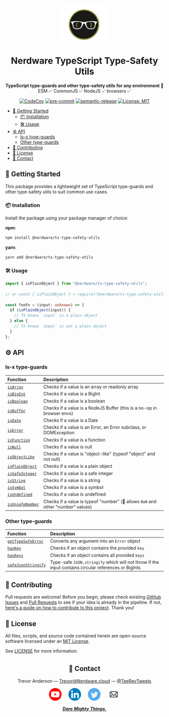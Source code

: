 <div align="center">

  <a href="https://www.youtube.com/@nerdware-io">
    <img src="https://github.com/Nerdware-LLC/.github/blob/main/profile/nerdware_logo.png" height="120" alt="Nerdware logo" />
  </a>

  <h1>Nerdware TypeScript Type-Safety Utils</h1>

**TypeScript type-guards and other type-safety utils for any environment 🎉**<br>ESM ✅ CommonJS ✅ NodeJS ✅ browsers ✅

[![CodeCov][codecov-badge]](https://codecov.io/gh/Nerdware-LLC/ts-type-safety-utils "View CodeCov Report")
[![pre-commit][pre-commit-badge]](https://pre-commit.com "pre-commit.com")
[![semantic-release][semantic-badge]](https://github.com/semantic-release/semantic-release "github.com: semantic-release")
[![License: MIT][license-badge]](/LICENSE "View License")

<!--   BADGE LINKS   -->

[codecov-badge]: https://codecov.io/gh/Nerdware-LLC/ts-type-safety-utils/graph/badge.svg?token=3I4RH7DAZX
[pre-commit-badge]: https://img.shields.io/badge/pre--commit-F8B424.svg?logo=pre-commit&logoColor=F8B424&labelColor=gray
[semantic-badge]: https://img.shields.io/badge/%20%20%F0%9F%93%A6%F0%9F%9A%80-semantic--release-E10079.svg
[license-badge]: https://img.shields.io/badge/License-MIT-000080.svg

</div>

- [🚀 Getting Started](#-getting-started)
  - [📦 Installation](#-installation)
  - [🛠️ Usage](#️-usage)
- [⚙️ API](#️-api)
  - [Is-x type-guards](#is-x-type-guards)
  - [Other type-guards](#other-type-guards)
- [🤝 Contributing](#-contributing)
- [📝 License](#-license)
- [💬 Contact](#-contact)

## 🚀 Getting Started

This package provides a lightweight set of TypeScript type-guards and other type-safety utils to suit common use cases.

### 📦 Installation

Install the package using your package manager of choice:

**npm**:

```bash
npm install @nerdware/ts-type-safety-utils
```

**yarn**:

```bash
yarn add @nerdware/ts-type-safety-utils
```

### 🛠️ Usage

```typescript
import { isPlainObject } from "@nerdware/ts-type-safety-utils";

// or const { isPlainObject } = require("@nerdware/ts-type-safety-utils");

const fooFn = (input: unknown) => {
  if (isPlainObject(input)) {
    // TS knows `input` is a plain object
  } else {
    // TS knows `input` is not a plain object
  }
};
```

## ⚙️ API

### Is-x type-guards

| Function                                  | Description                                                                      |
| :---------------------------------------- | :------------------------------------------------------------------------------- |
| [`isArray`](src/isArray.ts)               | Checks if a value is an array or readonly array                                  |
| [`isBigInt`](src/isBigInt.ts)             | Checks if a value is a BigInt                                                    |
| [`isBoolean`](src/isBoolean.ts)           | Checks if a value is a boolean                                                   |
| [`isBuffer`](src/isBuffer.ts)             | Checks if a value is a NodeJS Buffer (this is a no-op in browser envs)           |
| [`isDate`](src/isDate.ts)                 | Checks if a value is a Date                                                      |
| [`isError`](src/isError.ts)               | Checks if a value is an Error, an Error subclass, or DOMException                |
| [`isFunction`](src/isFunction.ts)         | Checks if a value is a function                                                  |
| [`isNull`](src/isNull.ts)                 | Checks if a value is null                                                        |
| [`isObjectLike`](src/isObjectLike.ts)     | Checks if a value is "object-like" (typeof "object" and not null)                |
| [`isPlainObject`](src/isPlainObject.ts)   | Checks if a value is a plain object                                              |
| [`isSafeInteger`](src/isSafeInteger.ts)   | Checks if a value is a safe integer                                              |
| [`isString`](src/isString.ts)             | Checks if a value is a string                                                    |
| [`isSymbol`](src/isSymbol.ts)             | Checks if a value is a symbol                                                    |
| [`isUndefined`](src/isUndefined.ts)       | Checks if a value is undefined                                                   |
| [`isUnsafeNumber`](src/isUnsafeNumber.ts) | Checks if a value is typeof "number" (🚨 allows `NaN` and other "number" values) |

### Other type-guards

| Function                                        | Description                                                                                          |
| :---------------------------------------------- | :--------------------------------------------------------------------------------------------------- |
| [`getTypeSafeError`](src/getTypeSafeError.ts)   | Converts any argument into an `Error` object                                                         |
| [`hasKey`](src/hasKey.ts)                       | Checks if an object contains the provided `key`                                                      |
| [`hasKeys`](src/hasKeys.ts)                     | Checks if an object contains all provided `keys`                                                     |
| [`safeJsonStringify`](src/safeJsonStringify.ts) | Type-safe `JSON.stringify` which will not throw if the input contains circular references or BigInts |

## 🤝 Contributing

Pull requests are welcome! Before you begin, please check existing [GitHub Issues](https://github.com/Nerdware-LLC/ts-type-safety-utils/issues) and [Pull Requests](https://github.com/Nerdware-LLC/ts-type-safety-utils/pulls) to see if your idea is already in the pipeline. If not, [here's a guide on how to contribute to this project](./CONTRIBUTING.md). Thank you!

## 📝 License

All files, scripts, and source code contained herein are open-source software licensed under an [MIT License](/LICENSE).

See [LICENSE](/LICENSE) for more information.

<div align="center" style="margin-top:35px;">

## 💬 Contact

Trevor Anderson — [Trevor@Nerdware.cloud](mailto:trevor@nerdware.cloud) — [@TeeRevTweets](https://twitter.com/teerevtweets)

[<img src="https://github.com/trevor-anderson/trevor-anderson/blob/main/assets/YouTube_icon_circle.svg" height="40" alt="Check out Nerdware on YouTube" />](https://www.youtube.com/@nerdware-io)
&emsp;
[<img src="https://github.com/trevor-anderson/trevor-anderson/blob/main/assets/LinkedIn_icon_circle.svg" height="40" alt="Trevor Anderson's LinkedIn" />](https://www.linkedin.com/in/meet-trevor-anderson/)
&emsp;
[<img src="https://github.com/trevor-anderson/trevor-anderson/blob/main/assets/Twitter_icon_circle.svg" height="40" alt="Trevor Anderson's Twitter" />](https://twitter.com/TeeRevTweets)
&emsp;
[<img src="https://github.com/trevor-anderson/trevor-anderson/blob/main/assets/email_icon_circle.svg" height="40" alt="Email Trevor Anderson" />](mailto:trevor@nerdware.cloud)

[**_Dare Mighty Things._**](https://www.youtube.com/watch?v=GO5FwsblpT8)

</div>
